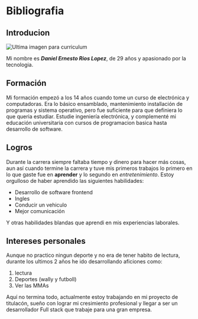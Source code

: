 # **Bibliografia**
## Introducion

![Ultima imagen para curriculum](https://media.licdn.com/dms/image/v2/D4D03AQF5OeGRu_93Ag/profile-displayphoto-shrink_200_200/profile-displayphoto-shrink_200_200/0/1725839546478?e=1759968000&v=beta&t=6_A-s6cVOPHF53q5zwLphhDJIcf2kdTE3bPMg95_hd4)

Mi nombre es **_Daniel Ernesto Rios Lopez_**, de 29 años y apasionado por la tecnologia.

## Formación 

Mi formación empezó a los 14 años cuando tome un curso de electrónica y computadoras. Era lo básico ensamblado, mantenimiento installación de programas y sistema operativo, pero fue suficiente para que definiera lo que queria estudiar. Estudie ingeniería electrónica, y complementé mi educación universitaria con cursos de programacion basica hasta desarrollo de software.

## Logros

Durante la carrera siempre faltaba tiempo y dinero para hacer más cosas, aun así cuando termine la carrera y tuve mis primeros trabajos lo primero en lo que gaste fue en **aprender** y lo segundo en *entretenimiento*. Estoy orgulloso de haber aprendido las siguientes habilidades:

- Desarrollo de software frontend
- Ingles
- Conducir un vehiculo
- Mejor comunicación

Y otras habilidades blandas que aprendi en mis experiencias laborales.

## Intereses personales

Aunque no practico ningun deporte y no era de tener habito de lectura, durante los ultimos 2 años he ido desarrollando aficiones como:

1. lectura
2. Deportes (wally y futboll)
3. Ver las MMAs

Aquí no termina todo, actualmente estoy trabajando en mi proyecto de titulacón, sueño con lograr mi cresimiento profesional y llegar a ser un desarrollador Full stack que trabaje para una gran empresa.